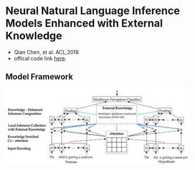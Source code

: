 # Neural Natural Language Inference Models Enhanced with External Knowledge

- Qian Chen, et al. ACL,2018
- offical code link [here]().

## Model Framework

![KIM](../img/KIM.png)

 